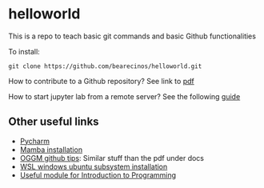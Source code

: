 # helloworld

This is a repo to teach basic git commands and basic Github functionalities 

To install:
```
git clone https://github.com/bearecinos/helloworld.git
```

How to contribute to a Github repository? See link to [pdf]()

How to start jupyter lab from a remote server? See the following [guide](https://eur02.safelinks.protection.outlook.com/?url=https%3A%2F%2Fbenjlindsay.com%2Fposts%2Frunning-jupyter-lab-remotely%2F%23running-on-a-login-node&data=05%7C02%7C%7C8a99a3456db340482af808dc83ddba1f%7C2e9f06b016694589878910a06934dc61%7C0%7C0%7C638530235526873491%7CUnknown%7CTWFpbGZsb3d8eyJWIjoiMC4wLjAwMDAiLCJQIjoiV2luMzIiLCJBTiI6Ik1haWwiLCJXVCI6Mn0%3D%7C0%7C%7C%7C&sdata=L491WEG6QKDRWMdxhD83UxhFHV17OA%2BUNGduH476wII%3D&reserved=0)

Other useful links
----
- [Pycharm](https://www.jetbrains.com/pycharm/)
- [Mamba installation](https://mamba.readthedocs.io/en/latest/installation/mamba-installation.html)
- [OGGM github tips](https://docs.oggm.org/en/latest/contributing.html#version-control-git-and-github): Similar stuff than the pdf under docs
- [WSL windows ubuntu subsystem installation](https://learn.microsoft.com/en-us/windows/wsl/install)
- [Useful module for Introduction to Programming](https://fabienmaussion.info/intro_to_programming/welcome.html)
